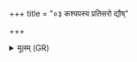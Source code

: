 +++
title = "०३ कश्यपस्य प्रतिसरो द्यौष्"

+++
<details><summary>मूलम् (GR)</summary>

कश्यपस्य प्रतिसरो  
द्यौष् पिता पृथिवी माता ।  
यथाभिचक्र देवास्  
तथापि कृणुता पुनः ॥
</details>